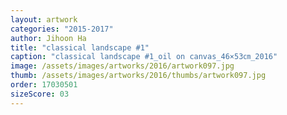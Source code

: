 ```yaml
---
layout: artwork
categories: "2015-2017"
author: Jihoon Ha
title: "classical landscape #1"
caption: "classical landscape #1_oil on canvas_46×53㎝_2016"
image: /assets/images/artworks/2016/artwork097.jpg
thumb: /assets/images/artworks/2016/thumbs/artwork097.jpg
order: 17030501
sizeScore: 03
---
```

